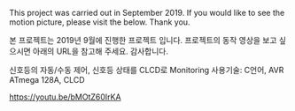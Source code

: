 This project was carried out in September 2019.
If you would like to see the motion picture, please visit the  below.
Thank you.

본 프로젝트는 2019년 9월에 진행한 프로젝트 입니다.
프로젝트의 동작 영상을 보고 싶으시면 아래의 URL을 참고해 주세요.
감사합니다.

신호등의 자동/수동 제어, 신호등 상태를 CLCD로 Monitoring
사용기술: C언어, AVR ATmega 128A, CLCD

https://youtu.be/bMOtZ60IrKA


